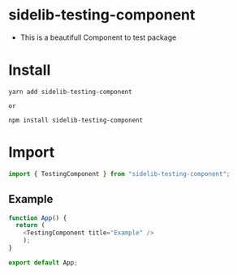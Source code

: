 # sidelib-testing-component

* This is a beautifull Component to test package

# Install
```shell
yarn add sidelib-testing-component

or

npm install sidelib-testing-component
```

# Import
```js
import { TestingComponent } from "sidelib-testing-component";
```
## Example
```js
function App() {
  return (
    <TestingComponent title="Example" />
    );
}

export default App;
```
